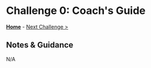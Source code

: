 # Challenge 0: Coach's Guide

**[Home](README.md)** - [Next Challenge >](./01-containers.md)

## Notes & Guidance

N/A

